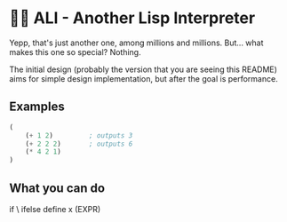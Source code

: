 # 🤦‍♂️ ALI - Another Lisp Interpreter
Yepp, that's just another one, among millions and millions. But... what makes this one so special? Nothing. 

The initial design (probably the version that you are seeing this README) aims for simple design implementation, but after the goal is performance.

## Examples
```lisp
(
    (+ 1 2)         ; outputs 3
    (+ 2 2 2)       ; outputs 6
    (* 4 2 1) 
)
```

## What you can do
if \ ifelse
define x (EXPR) 
